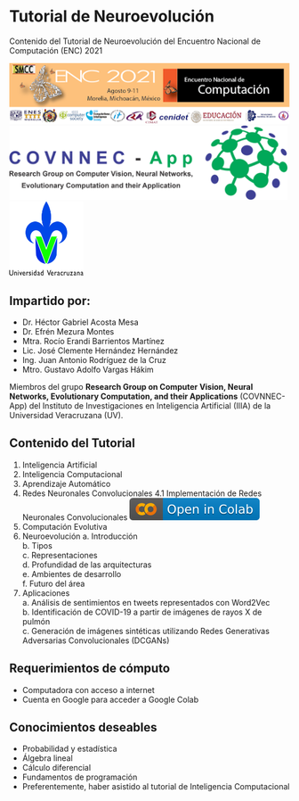 # **Tutorial de Neuroevolución**

Contenido del Tutorial de Neuroevolución del Encuentro Nacional de Computación (ENC) 2021

![ENC](ENC.png)           <img src="LogoCOVNNECApp.png" width ="500" height="132.97">   <img src="LogoUV.jpg" width ="132.97" height="132.97">

## **Impartido por:**

* Dr. Héctor Gabriel Acosta Mesa
* Dr. Efrén Mezura Montes
* Mtra. Rocío Erandi Barrientos Martínez
* Lic. José Clemente Hernández Hernández
* Ing. Juan Antonio Rodríguez de la Cruz
* Mtro. Gustavo Adolfo Vargas Hákim

Miembros del grupo **Research Group on Computer Vision, Neural Networks, Evolutionary Computation, and their Applications** (COVNNEC-App) del Instituto de Investigaciones en Inteligencia Artificial (IIIA) de la Universidad Veracruzana (UV).

## **Contenido del Tutorial**

1. Inteligencia Artificial
2. Inteligencia Computacional
3. Aprendizaje Automático
4. Redes Neuronales Convolucionales
  4.1 Implementación de Redes Neuronales Convolucionales [<img src = "badgecolab.svg">](https://githubtocolab.com/GustavoVargasHakim/ENC2021-Neuroevolucion/blob/main/cnn_neuroevolution.ipynb)
5. Computación Evolutiva
6. Neuroevolución
  a. Introducción  
  b. Tipos  
  c. Representaciones  
  d. Profundidad de las arquitecturas  
  e. Ambientes de desarrollo  
  f. Futuro del área  
7. Aplicaciones  
  a. Análisis de sentimientos en tweets representados con Word2Vec  
  b. Identificación de COVID-19 a partir de imágenes de rayos X de pulmón  
  c. Generación de imágenes sintéticas utilizando Redes Generativas Adversarias Convolucionales (DCGANs)  

## **Requerimientos de cómputo**

* Computadora con acceso a internet
* Cuenta en Google para acceder a Google Colab

## **Conocimientos deseables**

* Probabilidad y estadística
* Álgebra lineal
* Cálculo diferencial
* Fundamentos de programación
* Preferentemente, haber asistido al tutorial de Inteligencia Computacional
